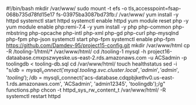 #!/bin/bash
mkdir /var/www/
sudo mount -t efs -o tls,accesspoint=fsap-068b735d78fd15e17 fs-03975ba3087bd73fb:/ /var/www/
yum install -y httpd 
systemctl start httpd
systemctl enable httpd
yum module reset php -y
yum module enable php:remi-7.4 -y
yum install -y php php-common php-mbstring php-opcache php-intl php-xml php-gd php-curl php-mysqlnd php-fpm php-json
systemctl start php-fpm
systemctl enable php-fpm
https://github.com/Damdev-95/project15-config.git
mkdir /var/www/html
cp -R /tooling-1/html/*  /var/www/html/
cd /tooling-1
mysql -h project16-dataabase.cmxpszwyeske.us-east-2.rds.amazonaws.com -u ACSadmin -p toolingdb < tooling-db.sql
cd /var/www/html/
touch healthstatus
sed -i "s/$db = mysqli_connect('mysql.tooling.svc.cluster.local', 'admin', 'admin', 'tooling');/$db = mysqli_connect('acs-database.cdqpbjkethv0.us-east-1.rds.amazonaws.com', 'ACSadmin', 'admin12345', 'toolingdb');/g" functions.php
chcon -t httpd_sys_rw_content_t /var/www/html/ -R
systemctl restart httpd







